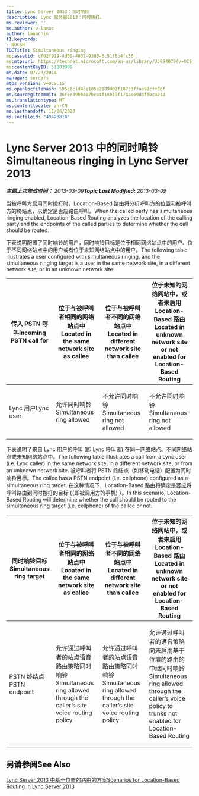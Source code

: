 ```yaml
---
title: Lync Server 2013：同时响铃
description: Lync 服务器2013：同时拨打。
ms.reviewer: ''
ms.author: v-lanac
author: lanachin
f1.keywords:
- NOCSH
TOCTitle: Simultaneous ringing
ms:assetid: df02f919-4d50-4832-9300-6c51f8b4fc56
ms:mtpsurl: https://technet.microsoft.com/en-us/library/JJ994079(v=OCS.15)
ms:contentKeyID: 51803990
ms.date: 07/23/2014
manager: serdars
mtps_version: v=OCS.15
ms.openlocfilehash: 595c8c1d4ce105e2189002f18733ffae92cff8bf
ms.sourcegitcommit: 36fee89bb887bea4f18b19f17a8c69daf5bc423d
ms.translationtype: MT
ms.contentlocale: zh-CN
ms.lasthandoff: 11/26/2020
ms.locfileid: "49423818"
---
```

# <a name="simultaneous-ringing-in-lync-server-2013"></a><span data-ttu-id="00749-103">Lync Server 2013 中的同时响铃</span><span class="sxs-lookup"><span data-stu-id="00749-103">Simultaneous ringing in Lync Server 2013</span></span>

<div data-xmlns="http://www.w3.org/1999/xhtml">

<div class="topic" data-xmlns="http://www.w3.org/1999/xhtml" data-msxsl="urn:schemas-microsoft-com:xslt" data-cs="https://msdn.microsoft.com/">

<div data-asp="https://msdn2.microsoft.com/asp">



</div>

<div id="mainSection">

<div id="mainBody"><span data-ttu-id="00749-104">

<span> </span></span><span class="sxs-lookup"><span data-stu-id="00749-104">

<span> </span></span></span>

<span data-ttu-id="00749-105">_**主题上次修改时间：** 2013-03-09_</span><span class="sxs-lookup"><span data-stu-id="00749-105">_**Topic Last Modified:** 2013-03-09_</span></span>

<span data-ttu-id="00749-106">当被呼叫方启用同时拨打时，Location-Based 路由将分析呼叫方的位置和被呼叫方的终结点，以确定是否应路由呼叫。</span><span class="sxs-lookup"><span data-stu-id="00749-106">When the called party has simultaneous ringing enabled, Location-Based Routing analyzes the location of the calling party and the endpoints of the called parties to determine whether the call should be routed.</span></span>

<span data-ttu-id="00749-107">下表说明配置了同时响铃的用户，同时响铃目标是位于相同网络站点中的用户、位于不同网络站点中的用户或者位于未知网络站点中的用户。</span><span class="sxs-lookup"><span data-stu-id="00749-107">The following table illustrates a user configured with simultaneous ringing, and the simultaneous ringing target is a user in the same network site, in a different network site, or in an unknown network site.</span></span>


<table>
<colgroup>
<col style="width: 25%" />
<col style="width: 25%" />
<col style="width: 25%" />
<col style="width: 25%" />
</colgroup>
<thead>
<tr class="header">
<th><span data-ttu-id="00749-108">传入 PSTN 呼叫</span><span class="sxs-lookup"><span data-stu-id="00749-108">Incoming PSTN call for</span></span></th>
<th><span data-ttu-id="00749-109">位于与被呼叫者相同的网络站点中</span><span class="sxs-lookup"><span data-stu-id="00749-109">Located in the same network site as callee</span></span></th>
<th><span data-ttu-id="00749-110">位于与被呼叫者不同的网络站点中</span><span class="sxs-lookup"><span data-stu-id="00749-110">Located in different network site than callee</span></span></th>
<th><span data-ttu-id="00749-111">位于未知的网络网站中，或者未启用 Location-Based 路由</span><span class="sxs-lookup"><span data-stu-id="00749-111">Located in unknown network site or not enabled for Location-Based Routing</span></span></th>
</tr>
</thead>
<tbody>
<tr class="odd">
<td><p><span data-ttu-id="00749-112">Lync 用户</span><span class="sxs-lookup"><span data-stu-id="00749-112">Lync user</span></span></p></td>
<td><p><span data-ttu-id="00749-113">允许同时响铃</span><span class="sxs-lookup"><span data-stu-id="00749-113">Simultaneous ring allowed</span></span></p></td>
<td><p><span data-ttu-id="00749-114">不允许同时响铃</span><span class="sxs-lookup"><span data-stu-id="00749-114">Simultaneous ring not allowed</span></span></p></td>
<td><p><span data-ttu-id="00749-115">不允许同时响铃</span><span class="sxs-lookup"><span data-stu-id="00749-115">Simultaneous ring not allowed</span></span></p></td>
</tr>
</tbody>
</table>

  
<span data-ttu-id="00749-116">下表说明了来自 Lync 用户的呼叫 (即 Lync 呼叫者) 在同一网络站点、不同网络站点或未知网络站点中。</span><span class="sxs-lookup"><span data-stu-id="00749-116">The following table illustrates a call from a Lync user (i.e. Lync caller) in the same network site, in a different network site, or from an unknown network site.</span></span> <span data-ttu-id="00749-117">被呼叫者将 PSTN 终结点（如移动电话）配置为同时响铃目标。</span><span class="sxs-lookup"><span data-stu-id="00749-117">The callee has a PSTN endpoint (i.e. cellphone) configured as a simultaneous ring target.</span></span> <span data-ttu-id="00749-118">在这种情况下，Location-Based 路由将确定是否应将呼叫路由到同时拨打的目标 (（即被调用方的手机) ）。</span><span class="sxs-lookup"><span data-stu-id="00749-118">In this scenario, Location-Based Routing will determine whether the call should be routed to the simultaneous ring target (i.e. cellphone) of the callee or not.</span></span>


<table>
<colgroup>
<col style="width: 25%" />
<col style="width: 25%" />
<col style="width: 25%" />
<col style="width: 25%" />
</colgroup>
<thead>
<tr class="header">
<th><span data-ttu-id="00749-119">同时响铃目标</span><span class="sxs-lookup"><span data-stu-id="00749-119">Simultaneous ring target</span></span></th>
<th><span data-ttu-id="00749-120">位于与被呼叫者相同的网络站点中</span><span class="sxs-lookup"><span data-stu-id="00749-120">Located in the same network site as callee</span></span></th>
<th><span data-ttu-id="00749-121">位于与被呼叫者不同的网络站点中</span><span class="sxs-lookup"><span data-stu-id="00749-121">Located in different network site than callee</span></span></th>
<th><span data-ttu-id="00749-122">位于未知的网络网站中，或者未启用 Location-Based 路由</span><span class="sxs-lookup"><span data-stu-id="00749-122">Located in unknown network site or not enabled for Location-Based Routing</span></span></th>
</tr>
</thead>
<tbody>
<tr class="odd">
<td><p><span data-ttu-id="00749-123">PSTN 终结点</span><span class="sxs-lookup"><span data-stu-id="00749-123">PSTN endpoint</span></span></p></td>
<td><p><span data-ttu-id="00749-124">允许通过呼叫者的站点语音路由策略同时响铃</span><span class="sxs-lookup"><span data-stu-id="00749-124">Simultaneous ring allowed through the caller’s site voice routing policy</span></span></p></td>
<td><p><span data-ttu-id="00749-125">允许通过呼叫者的站点语音路由策略同时响铃</span><span class="sxs-lookup"><span data-stu-id="00749-125">Simultaneous ring allowed through the caller’s site voice routing policy</span></span></p></td>
<td><p><span data-ttu-id="00749-126">允许通过呼叫者的语音策略向未启用基于位置的路由的中继同时响铃</span><span class="sxs-lookup"><span data-stu-id="00749-126">Simultaneous ring allowed through the caller’s voice policy to trunks not enabled for Location-Based Routing</span></span></p></td>
</tr>
</tbody>
</table>


<div>

## <a name="see-also"></a><span data-ttu-id="00749-127">另请参阅</span><span class="sxs-lookup"><span data-stu-id="00749-127">See Also</span></span>


[<span data-ttu-id="00749-128">Lync Server 2013 中基于位置的路由的方案</span><span class="sxs-lookup"><span data-stu-id="00749-128">Scenarios for Location-Based Routing in Lync Server 2013</span></span>](lync-server-2013-scenarios-for-location-based-routing.md)  
  

<span data-ttu-id="00749-129"></div>

</div>

<span> </span>

</div>

</div>

</span><span class="sxs-lookup"><span data-stu-id="00749-129"></div>

</div>

<span> </span>

</div>

</div>

</span></span></div>

